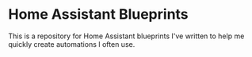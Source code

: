 # Home Assistant Blueprints

This is a repository for Home Assistant blueprints I've written to help me quickly create automations I often use.